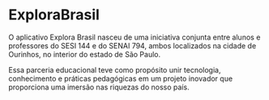 # ExploraBrasil

O aplicativo Explora Brasil nasceu de uma iniciativa conjunta entre alunos e professores do SESI 144 e do SENAI 794, ambos localizados na cidade de Ourinhos, no interior do estado de São Paulo. 

Essa parceria educacional teve como propósito unir tecnologia, conhecimento e práticas pedagógicas em um projeto inovador que proporciona uma imersão nas riquezas do nosso país.
